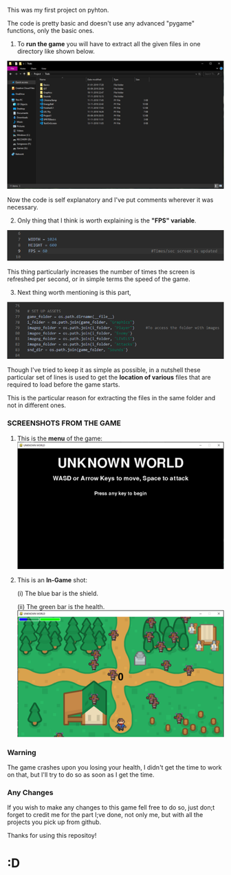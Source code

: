 This was my first project on pyhton.

The code is pretty basic and doesn't use any advanced "pygame" functions, only the basic ones.

1. To **run the game** you will have to extract all the given files in one directory like shown below.

![](Images/Folder.PNG) 

Now the code is self explanatory and I've put comments wherever it was necessary.

2. Only thing that I think is worth explaining is the **"FPS" variable**.

![](Images/SS%20Fps.PNG)

This thing particularly increases the number of times the screen is refreshed per second, or in simple terms the speed of the game.

3. Next thing worth mentioning is this part, 

![](Images/SS%20Directories.PNG)

Though I've tried to keep it as simple as possible, in a nutshell these particular set of lines is used to get the **location of various** files that are required to load before the game starts.

This is the particular reason for extracting the files in the same folder and not in different ones.

### SCREENSHOTS FROM THE GAME

1. This is the **menu** of the game:
![](Images/SS%20Menu.PNG)

2. This is an **In-Game** shot:
    
    (i) The blue bar is the shield.
    
    (ii) The green bar is the health.
    ![](Images/SS%201.PNG)
    
### Warning
The game crashes upon you losing your health, I didn't get the time to work on that, but I'll try to do so as soon as I get the time.

### Any Changes 
If you wish to make any changes to this game fell free to do so, just don;t forget to credit me for the part I;ve done, not only me, but with all the projects you pick up from github.

Thanks for using this repositoy! 

# :D
